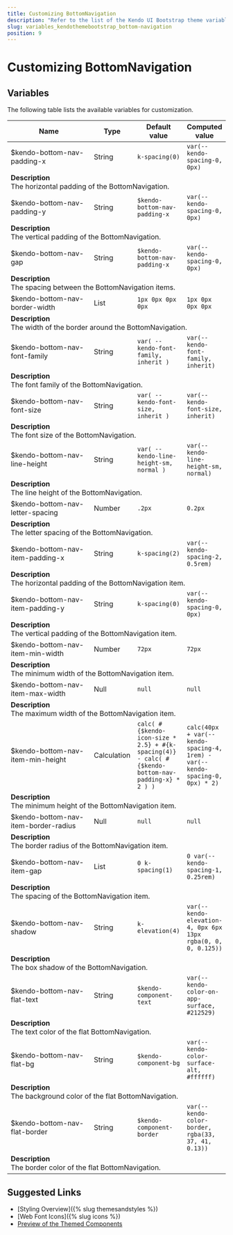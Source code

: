 ```yaml
---
title: Customizing BottomNavigation
description: "Refer to the list of the Kendo UI Bootstrap theme variables available for customization."
slug: variables_kendothemebootstrap_bottom-navigation
position: 9
---
```


# Customizing BottomNavigation

## Variables

The following table lists the available variables for customization.

<table class="theme-variables">
    <colgroup>
    <col style="width: 200px; white-space:nowrap;" />
    <col />
    <col />
    <col />
</colgroup>
<thead>
    <tr>
        <th>Name</th>
        <th>Type</th>
        <th>Default value</th>
        <th>Computed value</th>
    </tr>
</thead>
<tbody>
        <tr>
    <td>$kendo-bottom-nav-padding-x</td>
    <td>String</td>
    <td><code>k-spacing(0)</code></td>
    <td><code>var(--kendo-spacing-0, 0px)</code></td>
</tr>
<tr>
    <td colspan="4" class="theme-variables-description-container"><div><b>Description</b><div class="theme-variables-description">The horizontal padding of the BottomNavigation.</div></div>
    </td>
</tr>
<tr>
    <td>$kendo-bottom-nav-padding-y</td>
    <td>String</td>
    <td><code>$kendo-bottom-nav-padding-x</code></td>
    <td><code>var(--kendo-spacing-0, 0px)</code></td>
</tr>
<tr>
    <td colspan="4" class="theme-variables-description-container"><div><b>Description</b><div class="theme-variables-description">The vertical padding of the BottomNavigation.</div></div>
    </td>
</tr>
<tr>
    <td>$kendo-bottom-nav-gap</td>
    <td>String</td>
    <td><code>$kendo-bottom-nav-padding-x</code></td>
    <td><code>var(--kendo-spacing-0, 0px)</code></td>
</tr>
<tr>
    <td colspan="4" class="theme-variables-description-container"><div><b>Description</b><div class="theme-variables-description">The spacing between the BottomNavigation items.</div></div>
    </td>
</tr>
<tr>
    <td>$kendo-bottom-nav-border-width</td>
    <td>List</td>
    <td><code>1px 0px 0px 0px</code></td>
    <td><code>1px 0px 0px 0px</code></td>
</tr>
<tr>
    <td colspan="4" class="theme-variables-description-container"><div><b>Description</b><div class="theme-variables-description">The width of the border around the BottomNavigation.</div></div>
    </td>
</tr>
<tr>
    <td>$kendo-bottom-nav-font-family</td>
    <td>String</td>
    <td><code>var( --kendo-font-family, inherit )</code></td>
    <td><code>var(--kendo-font-family, inherit)</code></td>
</tr>
<tr>
    <td colspan="4" class="theme-variables-description-container"><div><b>Description</b><div class="theme-variables-description">The font family of the BottomNavigation.</div></div>
    </td>
</tr>
<tr>
    <td>$kendo-bottom-nav-font-size</td>
    <td>String</td>
    <td><code>var( --kendo-font-size, inherit )</code></td>
    <td><code>var(--kendo-font-size, inherit)</code></td>
</tr>
<tr>
    <td colspan="4" class="theme-variables-description-container"><div><b>Description</b><div class="theme-variables-description">The font size of the BottomNavigation.</div></div>
    </td>
</tr>
<tr>
    <td>$kendo-bottom-nav-line-height</td>
    <td>String</td>
    <td><code>var( --kendo-line-height-sm, normal )</code></td>
    <td><code>var(--kendo-line-height-sm, normal)</code></td>
</tr>
<tr>
    <td colspan="4" class="theme-variables-description-container"><div><b>Description</b><div class="theme-variables-description">The line height of the BottomNavigation.</div></div>
    </td>
</tr>
<tr>
    <td>$kendo-bottom-nav-letter-spacing</td>
    <td>Number</td>
    <td><code>.2px</code></td>
    <td><code>0.2px</code></td>
</tr>
<tr>
    <td colspan="4" class="theme-variables-description-container"><div><b>Description</b><div class="theme-variables-description">The letter spacing of the BottomNavigation.</div></div>
    </td>
</tr>
<tr>
    <td>$kendo-bottom-nav-item-padding-x</td>
    <td>String</td>
    <td><code>k-spacing(2)</code></td>
    <td><code>var(--kendo-spacing-2, 0.5rem)</code></td>
</tr>
<tr>
    <td colspan="4" class="theme-variables-description-container"><div><b>Description</b><div class="theme-variables-description">The horizontal padding of the BottomNavigation item.</div></div>
    </td>
</tr>
<tr>
    <td>$kendo-bottom-nav-item-padding-y</td>
    <td>String</td>
    <td><code>k-spacing(0)</code></td>
    <td><code>var(--kendo-spacing-0, 0px)</code></td>
</tr>
<tr>
    <td colspan="4" class="theme-variables-description-container"><div><b>Description</b><div class="theme-variables-description">The vertical padding of the BottomNavigation item.</div></div>
    </td>
</tr>
<tr>
    <td>$kendo-bottom-nav-item-min-width</td>
    <td>Number</td>
    <td><code>72px</code></td>
    <td><code>72px</code></td>
</tr>
<tr>
    <td colspan="4" class="theme-variables-description-container"><div><b>Description</b><div class="theme-variables-description">The minimum width of the BottomNavigation item.</div></div>
    </td>
</tr>
<tr>
    <td>$kendo-bottom-nav-item-max-width</td>
    <td>Null</td>
    <td><code>null</code></td>
    <td><code>null</code></td>
</tr>
<tr>
    <td colspan="4" class="theme-variables-description-container"><div><b>Description</b><div class="theme-variables-description">The maximum width of the BottomNavigation item.</div></div>
    </td>
</tr>
<tr>
    <td>$kendo-bottom-nav-item-min-height</td>
    <td>Calculation</td>
    <td><code>calc( #{$kendo-icon-size * 2.5} + #{k-spacing(4)} - calc( #{$kendo-bottom-nav-padding-x} * 2 ) )</code></td>
    <td><code>calc(40px + var(--kendo-spacing-4, 1rem) - var(--kendo-spacing-0, 0px) * 2)</code></td>
</tr>
<tr>
    <td colspan="4" class="theme-variables-description-container"><div><b>Description</b><div class="theme-variables-description">The minimum height of the BottomNavigation item.</div></div>
    </td>
</tr>
<tr>
    <td>$kendo-bottom-nav-item-border-radius</td>
    <td>Null</td>
    <td><code>null</code></td>
    <td><code>null</code></td>
</tr>
<tr>
    <td colspan="4" class="theme-variables-description-container"><div><b>Description</b><div class="theme-variables-description">The border radius of the BottomNavigation item.</div></div>
    </td>
</tr>
<tr>
    <td>$kendo-bottom-nav-item-gap</td>
    <td>List</td>
    <td><code>0 k-spacing(1)</code></td>
    <td><code>0 var(--kendo-spacing-1, 0.25rem)</code></td>
</tr>
<tr>
    <td colspan="4" class="theme-variables-description-container"><div><b>Description</b><div class="theme-variables-description">The spacing of the BottomNavigation item.</div></div>
    </td>
</tr>
<tr>
    <td>$kendo-bottom-nav-shadow</td>
    <td>String</td>
    <td><code>k-elevation(4)</code></td>
    <td><code>var(--kendo-elevation-4, 0px 6px 13px rgba(0, 0, 0, 0.125))</code></td>
</tr>
<tr>
    <td colspan="4" class="theme-variables-description-container"><div><b>Description</b><div class="theme-variables-description">The box shadow of the BottomNavigation.</div></div>
    </td>
</tr>
<tr>
    <td>$kendo-bottom-nav-flat-text</td>
    <td>String</td>
    <td><code>$kendo-component-text</code></td>
    <td><code>var(--kendo-color-on-app-surface, #212529)</code></td>
</tr>
<tr>
    <td colspan="4" class="theme-variables-description-container"><div><b>Description</b><div class="theme-variables-description">The text color of the flat BottomNavigation.</div></div>
    </td>
</tr>
<tr>
    <td>$kendo-bottom-nav-flat-bg</td>
    <td>String</td>
    <td><code>$kendo-component-bg</code></td>
    <td><code>var(--kendo-color-surface-alt, #ffffff)</code></td>
</tr>
<tr>
    <td colspan="4" class="theme-variables-description-container"><div><b>Description</b><div class="theme-variables-description">The background color of the flat BottomNavigation.</div></div>
    </td>
</tr>
<tr>
    <td>$kendo-bottom-nav-flat-border</td>
    <td>String</td>
    <td><code>$kendo-component-border</code></td>
    <td><code>var(--kendo-color-border, rgba(33, 37, 41, 0.13))</code></td>
</tr>
<tr>
    <td colspan="4" class="theme-variables-description-container"><div><b>Description</b><div class="theme-variables-description">The border color of the flat BottomNavigation.</div></div>
    </td>
</tr>
</tbody>
</table>

## Suggested Links

* [Styling Overview]({% slug themesandstyles %})
* [Web Font Icons]({% slug icons %})
* [Preview of the Themed Components](../)

